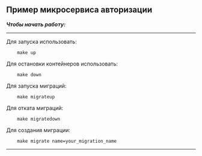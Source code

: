 Пример микросервиса авторизации
-------
_**Чтобы начать работу:**_

---
Для запуска использовать:
```
    make up
```

Для остановки контейнеров использовать:
```
    make down
```

Для запуска миграций:
```
    make migrateup
```

Для отката миграций:
```
    make migratedown
```
Для создания миграции:
```
    make migrate name=your_migration_name
```
---

